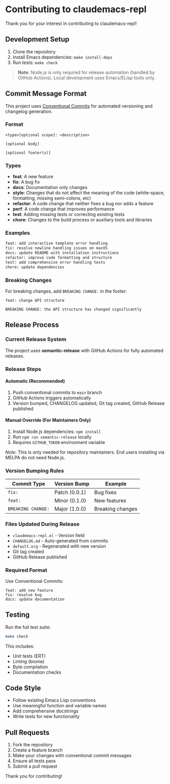# Contributing to claudemacs-repl

Thank you for your interest in contributing to claudemacs-repl!

## Development Setup

1. Clone the repository
2. Install Emacs dependencies: `make install-deps`
3. Run tests: `make check`

> **Note**: Node.js is only required for release automation (handled by GitHub Actions). Local development uses Emacs/ELisp tools only.

## Commit Message Format

This project uses [Conventional Commits](https://www.conventionalcommits.org/) for automated versioning and changelog generation.

### Format

```text
<type>[optional scope]: <description>

[optional body]

[optional footer(s)]
```

### Types

- **feat**: A new feature
- **fix**: A bug fix
- **docs**: Documentation only changes
- **style**: Changes that do not affect the meaning of the code (white-space, formatting, missing semi-colons, etc)
- **refactor**: A code change that neither fixes a bug nor adds a feature
- **perf**: A code change that improves performance
- **test**: Adding missing tests or correcting existing tests
- **chore**: Changes to the build process or auxiliary tools and libraries

### Examples

```bash
feat: add interactive template error handling
fix: resolve newline handling issues on macOS
docs: update README with installation instructions
refactor: improve code formatting and structure
test: add comprehensive error handling tests
chore: update dependencies
```

### Breaking Changes

For breaking changes, add `BREAKING CHANGE:` in the footer:

```text
feat: change API structure

BREAKING CHANGE: the API structure has changed significantly
```

## Release Process

### Current Release System

The project uses **semantic-release** with GitHub Actions for fully automated releases.

### Release Steps

#### Automatic (Recommended)
1. Push conventional commits to `main` branch
2. GitHub Actions triggers automatically
3. Version bumped, CHANGELOG updated, Git tag created, GitHub Release published

#### Manual Override (For Maintainers Only)
1. Install Node.js dependencies: `npm install`
2. Run `npm run semantic-release` locally
3. Requires `GITHUB_TOKEN` environment variable

*Note*: This is only needed for repository maintainers. End users installing via MELPA do not need Node.js.

### Version Bumping Rules

| Commit Type | Version Bump | Example |
|-------------|--------------|---------|
| `fix:` | Patch (0.0.1) | Bug fixes |
| `feat:` | Minor (0.1.0) | New features |
| `BREAKING CHANGE:` | Major (1.0.0) | Breaking changes |

### Files Updated During Release

- `claudemacs-repl.el` - Version field
- `CHANGELOG.md` - Auto-generated from commits
- `default.org` - Regenerated with new version
- Git tag created
- GitHub Release published

### Required Format

Use Conventional Commits:
```
feat: add new feature
fix: resolve bug
docs: update documentation
```

## Testing

Run the full test suite:

```bash
make check
```

This includes:

- Unit tests (ERT)
- Linting (biome)
- Byte compilation
- Documentation checks

## Code Style

- Follow existing Emacs Lisp conventions
- Use meaningful function and variable names
- Add comprehensive docstrings
- Write tests for new functionality

## Pull Requests

1. Fork the repository
2. Create a feature branch
3. Make your changes with conventional commit messages
4. Ensure all tests pass
5. Submit a pull request

Thank you for contributing!
